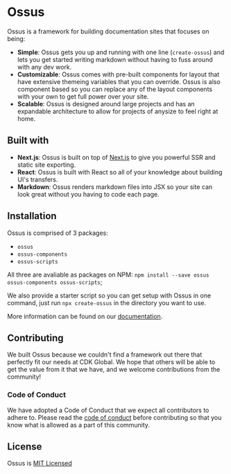 # Ossus

Ossus is a framework for building documentation sites that focuses on being:

- **Simple**: Ossus gets you up and running with one line (`create-ossus`) and lets you get started writing markdown without having to fuss around with any dev work.
- **Customizable**: Ossus comes with pre-built components for layout that have extensive themeing variables that you can override. Ossus is also component based so you can replace any of the layout components with your own to get full power over your site.
- **Scalable**: Ossus is designed around large projects and has an expandable architecture to allow for projects of anysize to feel right at home.

## Built with

- **Next.js**: Ossus is built on top of [Next.js]() to give you powerful SSR and static site exporting.
- **React**: Ossus is built with React so all of your knowledge about building UI's transfers.
- **Markdown**: Ossus renders markdown files into JSX so your site can look great without you having to code each page.

## Installation

Ossus is comprised of 3 packages:

- `ossus`
- `ossus-components`
- `ossus-scripts`

All three are avaliable as packages on NPM: `npm install --save ossus ossus-components ossus-scripts`;

We also provide a starter script so you can get setup with Ossus in one command, just run `npx create-ossus` in the directory you want to use.

More information can be found on our [documentation](ossus.fortellis.io).

## Contributing

We built Ossus because we couldn't find a framework out there that perfectly fit our needs at CDK Global. We hope that others will be able to get the value from it that we have, and we welcome contributions from the community!

### Code of Conduct

We have adopted a Code of Conduct that we expect all contributors to adhere to. Please read the [code of conduct](/CODE_OF_CONDUCT.md) before contributing so that you know what is allowed as a part of this community.

## License

Ossus is [MIT Licensed](/LICENSE)